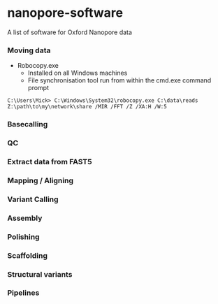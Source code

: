 # nanopore-software
A list of software for Oxford Nanopore data

### Moving data

* Robocopy.exe
  * Installed on all Windows machines
  * File synchronisation tool run from within the cmd.exe command prompt

```dos
C:\Users\Mick> C:\Windows\System32\robocopy.exe C:\data\reads Z:\path\to\my\network\share /MIR /FFT /Z /XA:H /W:5
```

### Basecalling

### QC

### Extract data from FAST5

### Mapping / Aligning

### Variant Calling

### Assembly

### Polishing

### Scaffolding

### Structural variants

### Pipelines
